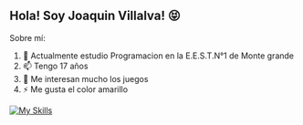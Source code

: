 ## Hola! Soy Joaquin Villalva! 😝

Sobre mí:
1. 💬 Actualmente estudio Programacion en la E.E.S.T.N°1 de Monte grande
2. 📫 Tengo 17 años
3. 🤔 Me interesan mucho los juegos
4. ⚡ Me gusta el color amarillo

[![My Skills](https://skillicons.dev/icons?i=js,html,css,php,java,msyql,ps)](https://skillicons.dev)


<!--
**JoakqElias/JoakqElias** is a ✨ _special_ ✨ repository because its `README.md` (this file) appears on your GitHub profile.

Here are some ideas to get you started:

- 🔭 I’m currently working on ...
- 🌱 I’m currently learning ...
- 👯 I’m looking to collaborate on ...
- 🤔 I’m looking for help with ...
- 💬 Ask me about ...
- 📫 How to reach me: ...
- 😄 Pronouns: ...
- ⚡ Fun fact: ...
-->
